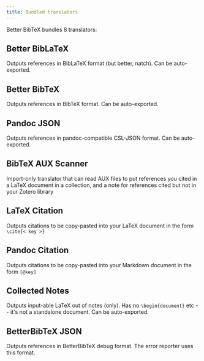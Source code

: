 ```yaml
---
title: Bundled translators
---
```


Better BibTeX bundles 8 translators:

## Better BibLaTeX

Outputs references in BibLaTeX format (but better, natch). Can be auto-exported.

## Better BibTeX

Outputs references in BibTeX format. Can be auto-exported.

## Pandoc JSON

Outputs references in pandoc-compatible CSL-JSON format. Can be auto-exported.

## BibTeX AUX Scanner

Import-only translator that can read AUX files to put references you cited in a LaTeX document in a collection, and a
note for references cited but not in your Zotero library

## LaTeX Citation

Outputs citations to be copy-pasted into your LaTeX document in the form `\cite{< key >}`

## Pandoc Citation

Outputs citations to be copy-pasted into your Markdown document in the form `[@key]`

## Collected Notes

Outputs input-able LaTeX out of notes (only). Has no `\begin{document}` etc -- it's not a standalone document. Can be
auto-exported.

## BetterBibTeX JSON

Outputs references in BetterBibTeX debug format. The error reporter uses this format.
